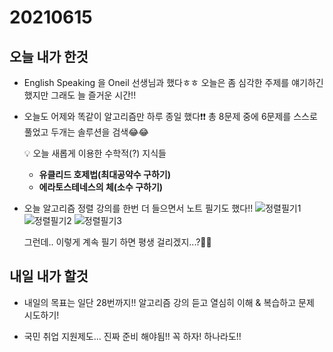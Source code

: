 # 20210615

## 오늘 내가 한것

- English Speaking 을 Oneil 선생님과 했다ㅎㅎ 오늘은 좀 심각한 주제를 얘기하긴 했지만 그래도 늘 즐거운 시간!!

- 오늘도 어제와 똑같이 알고리즘만 하루 종일 했다❗❗ 총 8문제 중에 6문제를 스스로 풀었고 두개는 솔루션을 검색😂😂

  💡 오늘 새롭게 이용한 수학적(?) 지식들
    - **유클리드 호제법(최대공약수 구하기)**
    - **에라토스테네스의 체(소수 구하기)**

- 오늘 알고리즘 정렬 강의를 한번 더 들으면서 노트 필기도 했다!!
    ![정렬필기1](https://user-images.githubusercontent.com/75834421/122090213-80dc0b80-ce42-11eb-952c-076b33321d36.jpg)
    ![정렬필기2](https://user-images.githubusercontent.com/75834421/122090216-8174a200-ce42-11eb-9db9-0814649477a9.jpg)
    ![정렬필기3](https://user-images.githubusercontent.com/75834421/122090223-833e6580-ce42-11eb-9e14-1dd604f2eec7.jpg)
    
    그런데.. 이렇게 계속 필기 하면 평생 걸리겠지...?🤔🤔
    
## 내일 내가 할것

- 내일의 목표는 일단 28번까지!! 알고리즘 강의 듣고 열심히 이해 & 복습하고 문제 시도하기!

- 국민 취업 지원제도... 진짜 준비 해야됨!! 꼭 하자! 하나라도!!
